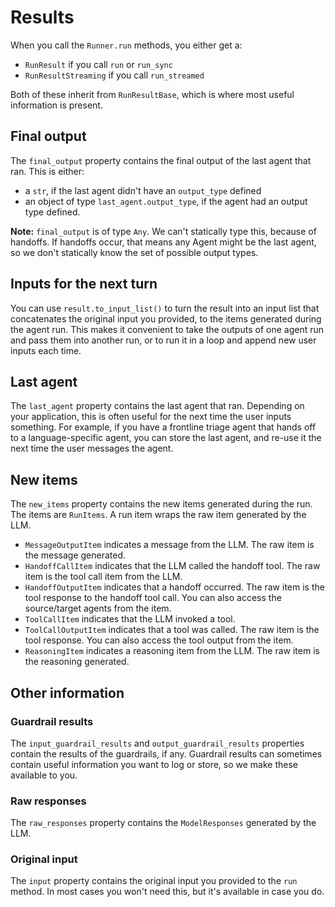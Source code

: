 # Results

When you call the `Runner.run` methods, you either get a:

*   `RunResult` if you call `run` or `run_sync`
*   `RunResultStreaming` if you call `run_streamed`

Both of these inherit from `RunResultBase`, which is where most useful information is present.

## Final output

The `final_output` property contains the final output of the last agent that ran. This is either:

*   a `str`, if the last agent didn't have an `output_type` defined
*   an object of type `last_agent.output_type`, if the agent had an output type defined.

**Note:** `final_output` is of type `Any`. We can't statically type this, because of handoffs. If handoffs occur, that means any Agent might be the last agent, so we don't statically know the set of possible output types.

## Inputs for the next turn

You can use `result.to_input_list()` to turn the result into an input list that concatenates the original input you provided, to the items generated during the agent run. This makes it convenient to take the outputs of one agent run and pass them into another run, or to run it in a loop and append new user inputs each time.

## Last agent

The `last_agent` property contains the last agent that ran. Depending on your application, this is often useful for the next time the user inputs something. For example, if you have a frontline triage agent that hands off to a language-specific agent, you can store the last agent, and re-use it the next time the user messages the agent.

## New items

The `new_items` property contains the new items generated during the run. The items are `RunItems`. A run item wraps the raw item generated by the LLM.

*   `MessageOutputItem` indicates a message from the LLM. The raw item is the message generated.
*   `HandoffCallItem` indicates that the LLM called the handoff tool. The raw item is the tool call item from the LLM.
*   `HandoffOutputItem` indicates that a handoff occurred. The raw item is the tool response to the handoff tool call. You can also access the source/target agents from the item.
*   `ToolCallItem` indicates that the LLM invoked a tool.
*   `ToolCallOutputItem` indicates that a tool was called. The raw item is the tool response. You can also access the tool output from the item.
*   `ReasoningItem` indicates a reasoning item from the LLM. The raw item is the reasoning generated.

## Other information

### Guardrail results

The `input_guardrail_results` and `output_guardrail_results` properties contain the results of the guardrails, if any. Guardrail results can sometimes contain useful information you want to log or store, so we make these available to you.

### Raw responses

The `raw_responses` property contains the `ModelResponses` generated by the LLM.

### Original input

The `input` property contains the original input you provided to the `run` method. In most cases you won't need this, but it's available in case you do. 